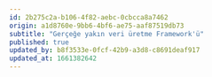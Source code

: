 ```yaml
---
id: 2b275c2a-b106-4f82-aebc-0cbcca8a7462
origin: a1d8760e-9bb6-4bf6-ae75-aaf87519db73
subtitle: "Gerçeğe yakın veri üretme Framework'ü"
published: true
updated_by: b8f3533e-0fcf-42b9-a3d8-c8691deaf917
updated_at: 1661382642
---
```

